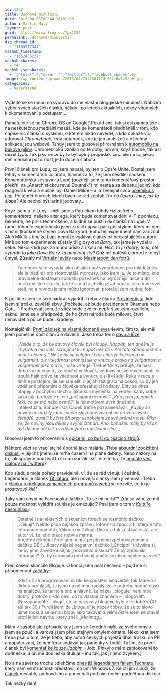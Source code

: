 ```yaml
---
id: 1232
title: Duchové minulosti
date: 2013-04-03T09:44:28+01:00
author: Martin Malý
layout: post
guid: https://misantrop.eu/?p=1232
permalink: /duchove-minulosti/
dsq_thread_id:
  - "1183777344"
mashsb_timestamp:
  - "1552456227"
mashsb_shares:
  - "4"
mashsb_jsonshares:
  - '{"total":4,"error":"","twitter":4,"facebook_shares":0}'
image: /wp-content/uploads/2013/04/2347381174_354e8af45f_m.jpg
categories:
  - Nezařazené
---
```

Vydejte se se mnou na výpravu do mé vlastní bloggerské minulosti. Nabízím výběr svých starších článků, někdy i po letech aktuálních, někdy vhodných k okomentování s odstupem&#8230;

<!--more-->

Pamatujete se na Chrome OS od Google? Pokud ano, tak si asi pamatujete i na neskutečnou mediální masáž, kde se komentátoři předháněli v tom, kdo napíše víc článků o systému, o kterém nikdo nevěděl, a kdo dokáže víc adorovat _Chromebook_, tedy notebook, kde je jen prohlížeč a všechny aplikace jsou webové. Tehdy jsem to glosoval přirovnáním k [automobilu na bukové piliny](https://misantrop.eu/bukovy-piliny). Chromebooků vzniklo od té doby, hmmm, když hodně, tak asi deset typů. Tak jako ne že by to byl úplný propadák, že&#8230; ale na to, jakou měl mediální pozornost, je to docela slabota.

První článek pro Lupu, co jsem napsal, byl ten o Opeře Unite. Dostal jsem tehdy v komentářích co proto, hlavně za to, že jsem nesdílel nadšení. Komentátorská sestava na Lupě (později jsem tento komentářový prostor překřtil na &#8222;Anarchistickou revui Doutnák&#8220;) mi nestála za debatu; jediný, kdo reagoval k věci a slušně, byl Daniel Milde &#8211; a já zveřejnil svou [polemiku s ním](https://misantrop.eu/opera-unite-polemika). Po téměř čtyřech letech bych se rád zeptal: _Tak co Opera Unite, jak to šlape?_ Ale nechci být lacině jedovatý&#8230;

Když jsem u té Lupy &#8211; měli jsme s Patrickem tehdy vizi _ostrého komentátora_, našeho alter ega, který bude komentovat dění v IT z pohledu, řekněme, ne příliš technického, a klidně se pustí i do článků na Lupě. V rámci tohodle experimentu jsem zkusil napsat pár glos stylem, který mi není vlastní (konkrétně stylem Dava Barryho). Bohužel, experiment nám zaříznul Aleš Miklík s tím, že Lupa nemůže vydávat články od neexistujících autorů. Mně po tom experimentu zůstaly tři glosy _a la Barry_, tak jsme je vydal u sebe. Několik lidí pak za mnou přišlo a říkalo mi: _Hele, to je dobrý, to jo, ale vypadá to jako Dave Barry, to není tvůj styl!_ Což mě potěšilo, protože to byl úmysl. Zůstaly mi [Virtuální světy](https://misantrop.eu/virtualni-svety) nebo [Mezinárodní den fotrů](https://misantrop.eu/mezinarodni-den-fotru).

> Facebook sice vypadá jako nějaká cool vymazlenost pro mládežníky, ale je ideální i pro zfotrovatělé morousy, jako jsem já. Je to místo, kde pravidelně dostávám spoustu pozvánek na nejrůznější akce a do nejrůznějších skupin, takže si můžu chvíli užívat pocitu, že o mne svět stojí, no a rovnou je tam můžu ignorovat, protože jsem nudnej fotr.

K politice jsem se taky párkrát vyjádřil. Třeba v článku [Prezidentista](https://misantrop.eu/prezidentista), kde jsem si trošku zavěštil slovy &#8222;Počkejte, až bude prezidentem Okamura nebo Gott&#8230;&#8220; Predikoval jsem, že vítěz bude zvolen nepříliš velkým rozdílem; seknul jsme se v předpovědi, že ho čtvrt národa bude milovat, čtvrt nenávidět a půlce bude ukradený.

Nostalgičník: [První zápisek na vlastní doméně ever](https://misantrop.eu/553947-prvni-clanek.php).Nevím, čím to, ale měl jsem poměrně dost článků o davech. Jako třeba ten o [davu a lůze](https://misantrop.eu/dav-luza-v-ceskych-budejovicich):

> &#8222;_Nejde o to, že by davový člověk byl hloupý. Naopak, ten dnešní je chytrák a má větší schopnosti chápat než dřív. Ale tato schopnost mu není k ničemu.&#8220; Ne že by se vulgární tvor cítil vynikajícím a ne vulgárním; ale vulgárnost prohlašuje a vnucuje právo na vulgárnost a vulgárnost jako právo_,&#8220; píše Ortega. Trefně tak vyjadřuje, že naši dobu vyznačuje to, že obyčejný člověk, vědomý si své obyčejnosti, si troufá hájit právo na všednost a vynucuje si ji všude. Ruku v ruce s tímhle postojem jde selhání elit, o jejich rezignaci na cokoli, co by jen vzdáleně připomínalo člověka přesahující hodnoty. Elity se dnes utápějí v pochybnostech a jakoukoli myšlenku na vedení samy sobě zakazují, protože v ní cítí &#8222;pošlapání rovnosti&#8220;. &#8222;_Kdo jsem já, abych řekl, co se má nebo nemá?_&#8220; je leitmotivem úvah dnešního intelektuála. Bohužel. Už Čapek trefně poznamenával: &#8222;_Kdyby se noviny nesnažily ráno i večer služebně vecpat na úroveň svých čtenářů, ztratili by čtenáři brzy uspokojení ze své průměrnosti. Říká se, že noviny jsou dělány svými čtenáři. Ano, bohužel: měly by však být dělány několika vzdělanými a myslícími lidmi._&#8222;

Glosoval jsem to přirovnáním s [opicemi, co buší do psacích strojů](https://misantrop.eu/poznamky-k-davove-inteligenci).

Některé věci se vrací stejně úporně jako malárie. Třeba [absurdní zbožštění diskusí](https://misantrop.eu/postmoderni-fetisismus), v jejichž jménu se mrhá časem i na plané debaty. Nebo názory na to, jak správně používat tu či onu sociální síť. Víte třeba, že [nemáte vést dialogy na Twitteru](https://misantrop.eu/pravidla-pro-twitterovani)?

Kdo sleduje moje pořady pravidelně, ví, že se rád věnuju i češtině. Legendární je článek [Titulatura](https://blog.maly.cz/?cmt=1257), ale i novější články jsem jí věnoval. Třeba v [článku o překladu zahraničních programů a webů](https://misantrop.eu/par-poznamek-k-webove-programatorske-cestine) se dozvíte, co to je _prostorový klíč!_

Taky vám chybí na Facebooku tlačítko &#8222;To se mi nelíbí&#8220;? Zdá se vám, že mít pouze možnost vyjádřit souhlas je omezující? Psal jsem o tom v [Kultuře nesouhlasu](https://misantrop.eu/kultura-nesouhlasu):

> Ostatně i na některých diskusních fórech se rozmohlo tlačítko &#8222;Děkuji&#8220;. Někdo přidá nějakou zprávu, informaci apod. a ti, kterým tato informace pomohla, kliknou na Děkuji. Diskuse tak zůstává čistá, ale autor ví, že jeho práce nebyla marná.  
> A teď mi řekněte: Proč tam není k pozitivnímu zpětnovazebnímu tlačítku DĚKUJI taky nějaké negativní tlačítko (&#8222;Chcípni!&#8220;) Myslíte si, že by jeho zavedení nějak &#8222;pozdvihlo diskusi&#8220;? Že by zpřesnilo informaci? Že by narovnalo pokřivený uměle pozitivní náhled na svět?

Před časem skončilo Bloguje. O konci jsem psal nedávno &#8211; pojďme si připomenout [začátky](https://misantrop.eu/arthur-dent-bloguje):

> Když už se programování blížilo ke spuštění betaverze, tak Marvin s Jirkou prohlásili, že jsem na ně moc rychlý, že je potřeba hodně času na analýzu, že tamto a ono a hlavně, že název &#8222;bloguje&#8220; není moc dobrý, protože nikdo neví, co to vlastně znamená &#8211; &#8222;blogovat&#8220;. (Nezapomeňte &#8211; blogů, co se nazývaly blogem, bylo v té době v ČR asi tak 30.) Tvrdil jsem, že &#8222;bloguje&#8220; je název dobrý, že se to slovo ujme (pokud se ujmou blogy jako takové) a velmi ostře jsem se stavěl proti jejich návrhu, který zněl: &#8222;_Minimag_&#8222;.

Mám v zásobě ale i případy, kdy jsem se šeredně mýlil, ze svého omylu jsem se poučil a varoval jsem před stejným omylem ostatní. Několikrát jsem třeba psal o tom, že je třeba, aby autoři českých projektů dbali trošku na PR a popularizaci, že nemůžou sedávat jak panenky v koutě. Tuším, že první článek byl [komentář ke _kauze Jabbim_](https://misantrop.eu/drazi-kozovrazi). (Jojo, Pinkyho mám zablokovaného dodneška, a on mě dodneška tituluje &#8211; inu tak, jak je jeho zvykem.)

No a na závěr to trochu odlehčíme [dnes již legendárním failem Technetu](https://misantrop.eu/co-umi-windows-7), který nám ve stručnosti představil, co umí Windows 7. Ke cti jim slouží, že [článek](https://technet.idnes.cz/co-umi-windows-7-0ii-/software.aspx?c=A090118_134755_software_vse) nestáhli, zachovali ho a ponechali pod ním i velmi podnětnou diskusi.

Tak hezký den!